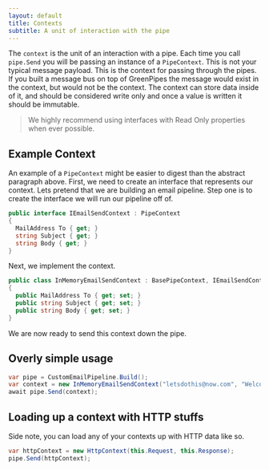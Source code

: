 ```yaml
---
layout: default
title: Contexts
subtitle: A unit of interaction with the pipe
---
```


The `context` is the unit of an interaction with a pipe. Each time you call `pipe.Send` you will be passing an instance of a `PipeContext`. This is not your typical message payload. This is the context for passing through the pipes. If you built a message bus on top of GreenPipes the message would exist in the context, but would not be the context. The context can store data inside of it, and should be considered write only and once a value is written it should be immutable.

> We highly recommend using interfaces with Read Only properties when ever possible.

## Example Context

An example of a `PipeContext` might be easier to digest than the abstract paragraph above. First, we need to create an interface that represents our context. Lets pretend that we are building an email pipeline. Step one is to create the interface we will run our pipeline off of.

```csharp
public interface IEmailSendContext : PipeContext
{
  MailAddress To { get; }
  string Subject { get; }
  string Body { get; }
}
```

Next, we implement the context.

```csharp
public class InMemoryEmailSendContext : BasePipeContext, IEmailSendContext
{
  public MailAddress To { get; set; }
  public string Subject { get; set; }
  public string Body { get; set; }
}
```

We are now ready to send this context down the pipe.

## Overly simple usage

```csharp
var pipe = CustomEmailPipeline.Build();
var context = new InMemoryEmailSendContext("letsdothis@now.com", "Welcome to Now.com", "Let's Go Now!")
await pipe.Send(context);
```

## Loading up a context with HTTP stuffs

Side note, you can load any of your contexts up with HTTP data like so.

```csharp
var httpContext = new HttpContext(this.Request, this.Response);
pipe.Send(httpContext);
```
